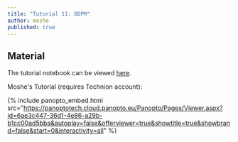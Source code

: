```yaml
---
title: "Tutorial 11: DDPM"
author: moshe
published: true
---
```



## Material

The tutorial notebook can be viewed [here](https://github.com/vistalab-technion/cs236781-tutorials/blob/master/t13%20-%20Diffusion%20Models/DDPMs.ipynb).


Moshe's Tutorial (requires Technion account):

{% include panopto_embed.html src="https://panoptotech.cloud.panopto.eu/Panopto/Pages/Viewer.aspx?id=6ae3c447-36d1-4e86-a29b-b1cc00ad5bba&autoplay=false&offerviewer=true&showtitle=true&showbrand=false&start=0&interactivity=all" %}

